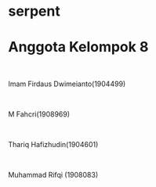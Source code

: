 # serpent
<h1>Anggota Kelompok 8</h1> <br>
<p>Imam Firdaus Dwimeianto(1904499)</p> <br>
<p>M Fahcri(1908969)</p> <br>
<p>Thariq Hafizhudin(1904601)</p> <br>
<p>Muhammad Rifqi (1908083)</p>
